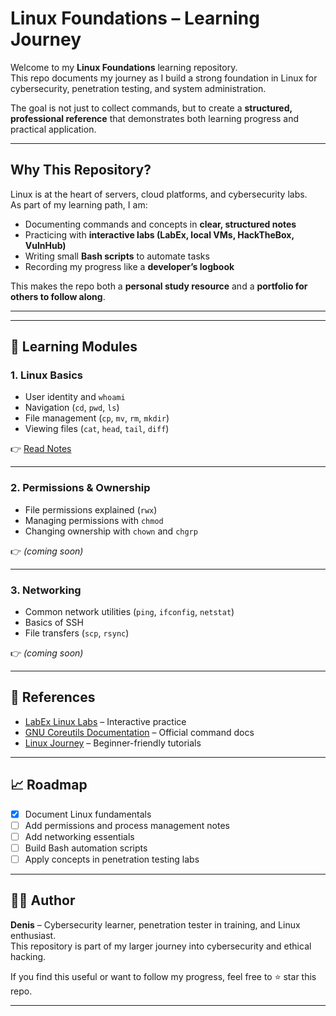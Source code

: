 # Linux Foundations – Learning Journey 

Welcome to my **Linux Foundations** learning repository.  
This repo documents my journey as I build a strong foundation in Linux for cybersecurity, penetration testing, and system administration.  

The goal is not just to collect commands, but to create a **structured, professional reference** that demonstrates both learning progress and practical application.

---

##  Why This Repository?

Linux is at the heart of servers, cloud platforms, and cybersecurity labs.  
As part of my learning path, I am:  
- Documenting commands and concepts in **clear, structured notes**  
- Practicing with **interactive labs (LabEx, local VMs, HackTheBox, VulnHub)**  
- Writing small **Bash scripts** to automate tasks  
- Recording my progress like a **developer’s logbook**

This makes the repo both a **personal study resource** and a **portfolio for others to follow along**.

---


---

## 📘 Learning Modules

### 1. Linux Basics
- User identity and `whoami`
- Navigation (`cd`, `pwd`, `ls`)
- File management (`cp`, `mv`, `rm`, `mkdir`)
- Viewing files (`cat`, `head`, `tail`, `diff`)

👉 [Read Notes](./notes/01_basics.md)  

---

### 2. Permissions & Ownership
- File permissions explained (`rwx`)
- Managing permissions with `chmod`
- Changing ownership with `chown` and `chgrp`

👉 *(coming soon)*  

---

### 3. Networking
- Common network utilities (`ping`, `ifconfig`, `netstat`)
- Basics of SSH
- File transfers (`scp`, `rsync`)

👉 *(coming soon)*  

---

## 🔗 References
- [LabEx Linux Labs](https://labex.io) – Interactive practice  
- [GNU Coreutils Documentation](https://www.gnu.org/software/coreutils/manual/) – Official command docs  
- [Linux Journey](https://linuxjourney.com/) – Beginner-friendly tutorials  

---

## 📈 Roadmap
- [x] Document Linux fundamentals  
- [ ] Add permissions and process management notes  
- [ ] Add networking essentials  
- [ ] Build Bash automation scripts  
- [ ] Apply concepts in penetration testing labs  

---

## 👨‍💻 Author

**Denis** – Cybersecurity learner, penetration tester in training, and Linux enthusiast.  
This repository is part of my larger journey into cybersecurity and ethical hacking.  

If you find this useful or want to follow my progress, feel free to ⭐ star this repo.  

---

